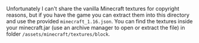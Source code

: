 Unfortunately I can't share the vanilla Minecraft textures for copyright reasons, but if you have the game you can extract them into this directory and use the provided `minecraft_1.16.json`. You can find the textures inside your minecraft.jar (use an archive manager to open or extract the file) in folder `/assets/minecraft/textures/block`.